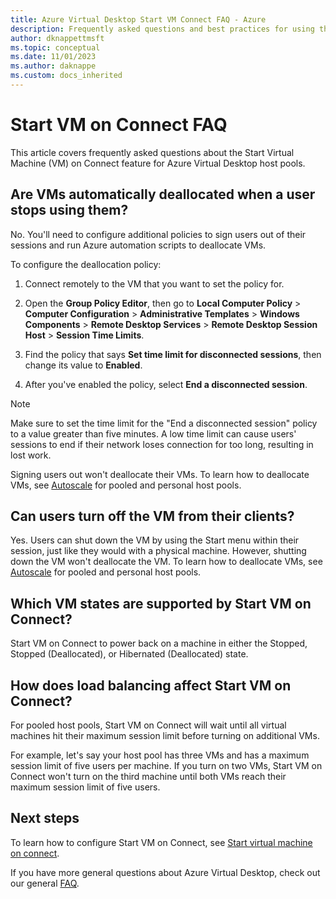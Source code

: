 ```yaml
---
title: Azure Virtual Desktop Start VM Connect FAQ - Azure
description: Frequently asked questions and best practices for using the Start VM on Connect feature.
author: dknappettmsft
ms.topic: conceptual
ms.date: 11/01/2023
ms.author: daknappe
ms.custom: docs_inherited
---
```

# Start VM on Connect FAQ

This article covers frequently asked questions about the Start Virtual Machine (VM) on Connect feature for Azure Virtual Desktop host pools.

## Are VMs automatically deallocated when a user stops using them?

No. You'll need to configure additional policies to sign users out of their sessions and run Azure automation scripts to deallocate VMs.

To configure the deallocation policy:

1. Connect remotely to the VM that you want to set the policy for.

2. Open the **Group Policy Editor**, then go to **Local Computer Policy** > **Computer Configuration** > **Administrative Templates** > **Windows Components** > **Remote Desktop Services** > **Remote Desktop Session Host** > **Session Time Limits**.

3. Find the policy that says **Set time limit for disconnected sessions**, then change its value to **Enabled**.

4. After you've enabled the policy, select **End a disconnected session**.

>[!NOTE]
>Make sure to set the time limit for the "End a disconnected session" policy to a value greater than five minutes. A low time limit can cause users' sessions to end if their network loses connection for too long, resulting in lost work.

Signing users out won't deallocate their VMs. To learn how to deallocate VMs, see [Autoscale](autoscale-scaling-plan.md) for pooled and personal host pools.

## Can users turn off the VM from their clients?

Yes. Users can shut down the VM by using the Start menu within their session, just like they would with a physical machine. However, shutting down the VM won't deallocate the VM. To learn how to deallocate VMs, see [Autoscale](autoscale-scaling-plan.md) for pooled and personal host pools.

## Which VM states are supported by Start VM on Connect?

Start VM on Connect to power back on a machine in either the Stopped, Stopped (Deallocated), or Hibernated (Deallocated) state.

## How does load balancing affect Start VM on Connect?

For pooled host pools, Start VM on Connect will wait until all virtual machines hit their maximum session limit before turning on additional VMs.

For example, let's say your host pool has three VMs and has a maximum session limit of five users per machine. If you turn on two VMs, Start VM on Connect won't turn on the third machine until both VMs reach their maximum session limit of five users.

## Next steps

To learn how to configure Start VM on Connect, see [Start virtual machine on connect](start-virtual-machine-connect.md).

If you have more general questions about Azure Virtual Desktop, check out our general [FAQ](faq.yml).
